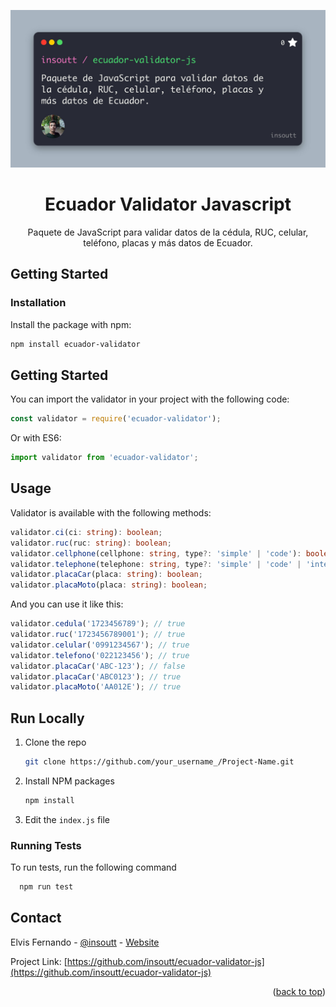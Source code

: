 <a name="readme-top"></a>
<div align="center">
  <img src="assets/logo.jpg" alt="logo" height="auto" />
  <h1>Ecuador Validator Javascript</h1>

  <p>
    Paquete de JavaScript para validar datos de la cédula, RUC, celular, teléfono, placas y más datos de Ecuador.
  </p>
</div>

## Getting Started

### Installation
Install the package with npm:
```bash
npm install ecuador-validator
```

## Getting Started

You can import the validator in your project with the following code:
```js
const validator = require('ecuador-validator');
```
Or with ES6:
```js
import validator from 'ecuador-validator';
```

## Usage
Validator is available with the following methods:
```ts
validator.ci(ci: string): boolean;
validator.ruc(ruc: string): boolean;
validator.cellphone(cellphone: string, type?: 'simple' | 'code'): boolean;
validator.telephone(telephone: string, type?: 'simple' | 'code' | 'international'): boolean;
validator.placaCar(placa: string): boolean;
validator.placaMoto(placa: string): boolean;
```
And you can use it like this:
```js
validator.cedula('1723456789'); // true
validator.ruc('1723456789001'); // true
validator.celular('0991234567'); // true
validator.telefono('022123456'); // true
validator.placaCar('ABC-123'); // false
validator.placaCar('ABC0123'); // true
validator.placaMoto('AA012E'); // true
```

## Run Locally

1. Clone the repo
   ```sh
   git clone https://github.com/your_username_/Project-Name.git
   ```
2. Install NPM packages
   ```sh
   npm install
   ```
3. Edit the `index.js` file
### Running Tests

To run tests, run the following command

```bash
  npm run test
```

<!-- CONTACT -->
## Contact

Elvis Fernando - [@insoutt](https://twitter.com/insoutt) - [Website](https://elvisfernando.com)

Project Link: [https://github.com/insoutt/ecuador-validator-js](https://github.com/insoutt/ecuador-validator-js)

<p align="right">(<a href="#readme-top">back to top</a>)</p>
